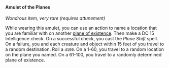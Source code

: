 #### Amulet of the Planes
<!-- markdownlint-disable link-image-reference-definitions -->
[_metadata_:item_name]:- "Amulet of the Planes"
[_metadata_:item_type]:- "Wondrous item"
[_metadata_:item_is_worn]:- "true"
[_metadata_:item_is_worn_body_part]:- "neck"
[_metadata_:item_rarity]:- "very rare"
[_metadata_:item_cursed]:- "false"
[_metadata_:requires_attunement]:- "true"
[_metadata_:requires_attunement_by_alignment]:- "any"
[_metadata_:requires_attunement_by_ancestry]:- "any"
[_metadata_:requires_attunement_by_class]:- "any"
[_metadata_:requires_attunement_by_spellcaster]:- "false"
[_metadata_:adds_action]:- "true"
[_metadata_:required_check_type]:- "Intelligence"
[_metadata_:required_check_dc]:- "15"
[_metadata_:casts_spells]:- "Plane Shift"
<!-- markdownlint-disable-next-line no-emphasis-as-heading -->
_Wondrous item, very rare (requires attunement)_

While wearing this amulet, you can use an action to name a location that you are familiar with on another [plane of existence](#Planes_of_Existence_the_planes_of_existence).
Then make a DC 15 Intelligence check.
On a successful check, you cast the _Plane Shift_ spell.
On a failure, you and each creature and object within 15 feet of you travel to a random destination.
Roll a `d100`.
On a 1-60, you travel to a random location on the plane you named.
On a 61-100, you travel to a randomly determined plane of existence.
